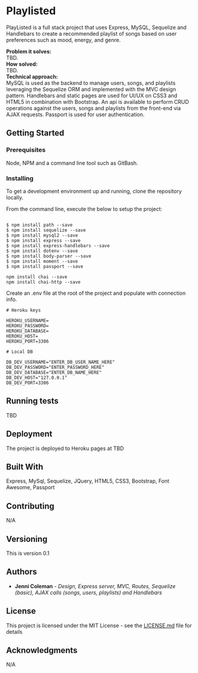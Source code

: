 # Playlisted

PlayListed is a full stack project that uses Express, MySQL, Sequelize and Handlebars to create a recommended playlist of songs based on user preferences such as mood, energy, and genre.

**Problem it solves:** \
TBD. \
**How solved:** \
TBD. \
**Technical approach:** \
MySQL is used as the backend to manage users, songs, and playlists leveraging the Sequelize ORM and implemented with the MVC design pattern.  Handlebars and static pages are used for UI/UX on CSS3 and HTML5 in combination with Bootstrap.  An api is available to perform CRUD operations against the users, songs and playlists from the front-end via AJAX requests.  Passport is used for user authentication.

## Getting Started
 
### Prerequisites

Node, NPM and a command line tool such as GitBash.

### Installing

To get a development environment up and running, clone the repository locally.

From the command line, execute the below to setup the project:

```

$ npm install path --save
$ npm install sequelize --save
$ npm install mysql2 --save
$ npm install express --save
$ npm install express-handlebars --save
$ npm install dotenv --save
$ npm install body-parser --save
$ npm install moment --save
$ npm install passport --save

npm install chai --save
npm install chai-http --save

```
Create an .env file at the root of the project and populate with connection info.

```
# Heroku keys

HEROKU_USERNAME=
HEROKU_PASSWORD=
HEROKU_DATABASE=
HEROKU_HOST=
HEROKU_PORT=3306

# Local DB

DB_DEV_USERNAME="ENTER_DB_USER_NAME_HERE"
DB_DEV_PASSWORD="ENTER_PASSWORD_HERE"
DB_DEV_DATABASE="ENTER_DB_NAME_HERE"
DB_DEV_HOST="127.0.0.1"
DB_DEV_PORT=3306

```

## Running tests

TBD

## Deployment

The project is deployed to Heroku pages at TBD

## Built With

Express, MySql, Sequelize, JQuery, HTML5, CSS3, Bootstrap, Font Awesome, Passport

## Contributing

N/A

## Versioning

This is version 0.1

## Authors

* **Jenni Coleman** - *Design, Express server, MVC, Routes, Sequelize (basic), AJAX calls (songs, users, playlists) and Handlebars*

## License

This project is licensed under the MIT License - see the [LICENSE.md](LICENSE.md) file for details

## Acknowledgments

N/A